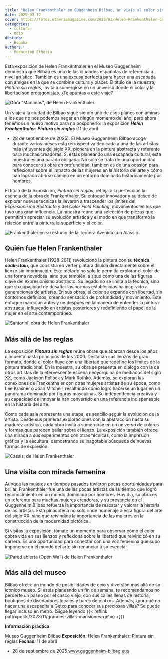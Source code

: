 ```yaml
---
title: "Helen Frankenthaler en Guggenheim Bilbao, un viaje al color sin reglas"
date: 2025-03-17
cover: https://fotos.etheriamagazine.com/2025/03/Helen-Frankenthaler-Cassis.jpg
categories: 
  - cultura
  - ocio
destino: 
  - España
authors: 
  - Redacción Etheria
---
```


Esta exposición de Helen Frankenthaler en el Museo Guggenheim demuestra que Bilbao es 
una de las ciudades españolas de referencia a nivel artístico. También es una excusa 
perfecta para hacer una escapada con amigas en la que se combine cultura y placer. El 
título de la muestra, _Pintura sin reglas_, invita a sumergirse en un universo donde el 
color y la libertad son protagonistas. ¿Te apuntas a este viaje? 

![Obra "Mañanas", de Helen Frankenthaler](https://fotos.etheriamagazine.com/2025/03/Helen-Frankenthaler-Mornings.jpg "Mañanas (Mornings). © 2025 Helen Frankenthaler Foundation, Inc./Artists Rights Society (ARS), New York / VEGAP © Rob McKeever, Gagosian")

Un viaje a la ciudad de Bilbao sigue siendo uno de esos planes con amigas a los que no 
nos podemos negar en ningún momento del año, pero ahora tenemos un nuevo motivo para no 
posponerlo: la exposición **_Helen Frankenthaler: Pintura sin reglas_** (11 de abril 

- 28 de septiembre de 2025). El Museo Guggenheim Bilbao acoge durante varios meses esta 
retrospectiva dedicada a una de las artistas más influyentes del siglo XX, pionera en la 
pintura abstracta y referente para muchas creadoras. Si estás planeando una escapada 
cultural, esta muestra es una parada obligada. No solo se trata de una oportunidad para 
conocer su obra en profundidad, también es de una ocasión para reflexionar sobre el 
impacto de las mujeres en la historia del arte y cómo han logrado abrirse camino en un 
entorno dominado históricamente por hombres. 

El título de la exposición, _Pintura sin reglas_, refleja a la perfección la esencia de 
la obra de Frankenthaler. Su enfoque innovador y su deseo de explorar nuevas técnicas la 
llevaron a trascender los límites del _Expresionismo Abstracto_ y del _Color Field 
Painting_, movimientos en los que tuvo una gran influencia. La muestra reúne una 
selección de piezas que permitirán apreciar su evolución artística y el modo en que 
transformó la relación entre la pintura, la superficie y el color. 

![Frankenthaler en su estudio de la Tercera Avenida con Alassio](https://fotos.etheriamagazine.com/2025/03/retrato-Helen-Frankenthaler.jpg "Frankenthaler en su estudio de la Tercera Avenida con Alassio, Nueva York, 1960. Helen Frankenthaler Foundation Archives, Nueva York. © Walter Silver")

## Quién fue Helen Frankenthaler

Helen Frankenthaler (1928-2011) revolucionó la pintura con su **técnica** 
_**soak-stain**_, que consistía en verter pintura diluida directamente sobre el lienzo 
sin imprimación. Este método no solo le permitía explorar el color de una forma 
novedosa, sino que también la situó como una de las figuras clave del expresionismo 
abstracto. Su legado no se limita a la técnica, sino que su capacidad de desafiar las 
normas establecidas ha inspirado a generaciones de artistas. En sus obras, el color se 
expande con libertad, sin contornos definidos, creando sensación de profundidad y 
movimiento. Este enfoque marcó un antes y un después en la manera de entender la pintura 
abstracta, influyendo en artistas posteriores y redefiniendo el papel de la mujer en el 
arte contemporáneo. 

![Santorini, obra de Helen Frankenthaler](https://fotos.etheriamagazine.com/2025/03/Helen-Frankenthaler-Santorini.jpg "Santorini, 1966. © Barbara Neff Smith and Solomon Byron Smith Purchase Fund.")

## Más allá de las reglas

La exposición _**Pintura sin reglas**_ reúne obras que abarcan desde los años cincuenta 
hasta principios de los 2000. Destacan sus lienzos de gran formato, donde el color fluye 
con una libertad que redefine los límites de la pintura tradicional. En la muestra, su 
obra se presenta en diálogo con la de otros artistas de la efervescente escena 
neoyorquina de mediados del siglo XX, como Jackson Pollock y Mark Rothko. Además, se 
exploran las conexiones de Frankenthaler con otras mujeres artistas de su época, como 
Lee Krasner o Joan Mitchell, resaltando cómo logró hacerse un lugar en un panorama 
dominado por figuras masculinas. Su independencia creativa y su capacidad de innovar la 
han convertido en una referencia indispensable en la historia del arte. 

Como cada sala representa una etapa, es sencillo seguir la evolución de la artista. 
Desde sus primeras exploraciones con la abstracción hasta su madurez artística, cada 
obra invita a sumergirse en un universo de colores y formas que parecen bailar sobre el 
lienzo. La exposición también ofrece una mirada a sus experimentos con otras técnicas, 
como la impresión gráfica y la escultura, demostrando su inagotable búsqueda de nuevas 
formas de expresión. 

![Cassis, de Helen Frankenthaler](https://fotos.etheriamagazine.com/2025/03/Helen-Frankenthaler-Cassis.jpg "Cassis, 1995.. © Helen Frankenthaler Foundation, Inc./Artists Rights Society (ARS), New York / VEGAP")

## Una visita con mirada femenina

Aunque las mujeres en tiempos pasados tuvieron pocas oportunidades para brillar, 
Frankenthaler fue una de las pocas artistas de su tiempo que logró reconocimiento en un 
mundo dominado por hombres. Hoy día, su obra es un referente para muchas mujeres 
creadoras, y su presencia en el Guggenheim Bilbao refuerza la importancia de rescatar y 
valorar la historia de las artistas. Esta pinacoteca no solo rinde homenaje a esta 
figura del arte del siglo XX, sino que reivindica la importancia de las mujeres en la 
construcción de la modernidad pictórica. 

Si visitas la exposición, tómate un momento para observar cómo el color cobra vida en 
sus lienzos y reflexiona sobre la libertad que reivindicó en su carrera. Es una 
oportunidad para conectar con una voz femenina que supo imponerse en el mundo del arte 
sin renunciar a su esencia. 

![Pared abierta (Open Wall) de Helen Frankenthaler](https://fotos.etheriamagazine.com/2025/03/Helen-Frankenthaler-OpenWall.jpg "Pared abierta (Open Wall), 1953. © Helen Frankenthaler Foundation")

## Más allá del museo

Bilbao ofrece un mundo de posibilidades de ocio y diversión más allá de su icónico 
museo. Si estás planeando un fin de semana, te recomendamos no perderte un paseo por el 
casco viejo, con sus calles llenas de historia, boutiques de diseñadores locales y bares 
de pintxos. Además, ¿por qué no hacer una escapadita a Getxo para conocer sus preciosas 
villas? Se puede llegar incluso en metro. (Sigue leyendo {{< reflink 
path=posts/2023/11/grandes-villas-mansiones-getxo >}}) 

**Información práctica** 

Museo Guggenheim Bilbao **Exposición**: Helen Frankenthaler: Pintura sin reglas 
**Fechas**: 11 de abril 

- 28 de septiembre de 2025 [www.guggenheim-bilbao.eus 
](https://www.guggenheim-bilbao.eus/)
